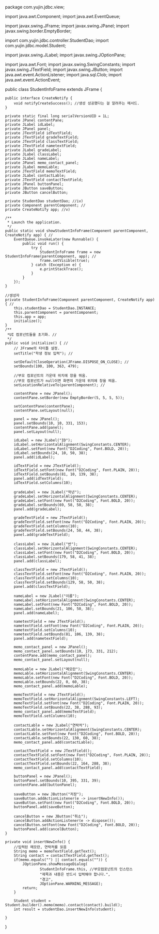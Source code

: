 package com.yujin.jdbc.view;

import java.awt.Component;
import java.awt.EventQueue;

import javax.swing.JFrame;
import javax.swing.JPanel;
import javax.swing.border.EmptyBorder;

import com.yujin.jdbc.controller.StudentDao;
import com.yujin.jdbc.model.Student;

import javax.swing.JLabel;
import javax.swing.JOptionPane;

import java.awt.Font;
import javax.swing.SwingConstants;
import javax.swing.JTextField;
import javax.swing.JButton;
import java.awt.event.ActionListener;
import java.sql.Clob;
import java.awt.event.ActionEvent;

public class StudentInfoFrame extends JFrame {
	
	public interface CreateNotify { 
		void notifyCreateSuccess(); //생성 성공했다는 걸 알려주는 메서드.
	}
	
	private static final long serialVersionUID = 1L;
	private JPanel contentPane;
	private JLabel idLabel;
	private JPanel panel;
	private JTextField idTextField;
	private JTextField gradeTextField;
	private JTextField classTextField;
	private JTextField nametextField;
	private JLabel gradeLabel;
	private JLabel classLabel;
	private JLabel nameLabel;
	private JPanel memo_contact_panel;
	private JLabel memoLable;
	private JTextField memoTextField;
	private JLabel contactLable;
	private JTextField contactTextField;
	private JPanel buttonPanel;
	private JButton saveButton;
	private JButton cancelButton;
	
	private StudentDao studentDao; //iv)
	private Component parentComponent; //
	private CreateNotify app; //v)

	/**
	 * Launch the application.
	 */
	public static void showStudentInfoFrame(Component parentComponent, CreateNotify app) { //
		EventQueue.invokeLater(new Runnable() {
			public void run() {
				try {
					StudentInfoFrame frame = new StudentInfoFrame(parentComponent, app); //
					frame.setVisible(true);
				} catch (Exception e) {
					e.printStackTrace();
				}
			}
		});
	}

	//생성자
	private StudentInfoFrame(Component parentComponent, CreateNotify app) { //
		this.studentDao = StudentDao.INSTANCE;
		this.parentComponent = parentComponent;
		this.app = app;
		initialize();
	}
	/**
	 *UI 컴포넌트들을 초기화. //
	 */
	public void initialize() { //
		// JFrame의 타이틀 설정.
		setTitle("학생 정보 입력"); //
		
		setDefaultCloseOperation(JFrame.DISPOSE_ON_CLOSE); //
		setBounds(100, 100, 363, 479);
		
		//부모 컴포넌트의 가운데 위치에 창을 뛰움.
		//부모 컴포넌트가 null이면 화면의 가운데 위치에 창을 띄움.
		setLocationRelativeTo(parentComponent); //
		
		contentPane = new JPanel();
		contentPane.setBorder(new EmptyBorder(5, 5, 5, 5));

		setContentPane(contentPane);
		contentPane.setLayout(null);
		
		panel = new JPanel();
		panel.setBounds(10, 10, 331, 153);
		contentPane.add(panel);
		panel.setLayout(null);
		
		idLabel = new JLabel("ID");
		idLabel.setHorizontalAlignment(SwingConstants.CENTER);
		idLabel.setFont(new Font("D2Coding", Font.BOLD, 20));
		idLabel.setBounds(24, 10, 50, 38);
		panel.add(idLabel);
		
		idTextField = new JTextField();
		idTextField.setFont(new Font("D2Coding", Font.PLAIN, 20));
		idTextField.setBounds(81, 10, 139, 38);
		panel.add(idTextField);
		idTextField.setColumns(10);
		
		gradeLabel = new JLabel("학년");
		gradeLabel.setHorizontalAlignment(SwingConstants.CENTER);
		gradeLabel.setFont(new Font("D2Coding", Font.BOLD, 20));
		gradeLabel.setBounds(69, 58, 50, 38);
		panel.add(gradeLabel);
		
		gradeTextField = new JTextField();
		gradeTextField.setFont(new Font("D2Coding", Font.PLAIN, 20));
		gradeTextField.setColumns(10);
		gradeTextField.setBounds(24, 58, 44, 38);
		panel.add(gradeTextField);
		
		classLabel = new JLabel("반");
		classLabel.setHorizontalAlignment(SwingConstants.CENTER);
		classLabel.setFont(new Font("D2Coding", Font.BOLD, 20));
		classLabel.setBounds(179, 58, 41, 38);
		panel.add(classLabel);
		
		classTextField = new JTextField();
		classTextField.setFont(new Font("D2Coding", Font.PLAIN, 20));
		classTextField.setColumns(10);
		classTextField.setBounds(129, 58, 50, 38);
		panel.add(classTextField);
		
		nameLabel = new JLabel("이름");
		nameLabel.setHorizontalAlignment(SwingConstants.CENTER);
		nameLabel.setFont(new Font("D2Coding", Font.BOLD, 20));
		nameLabel.setBounds(21, 106, 50, 38);
		panel.add(nameLabel);
		
		nametextField = new JTextField();
		nametextField.setFont(new Font("D2Coding", Font.PLAIN, 20));
		nametextField.setColumns(10);
		nametextField.setBounds(81, 106, 139, 38);
		panel.add(nametextField);
		
		memo_contact_panel = new JPanel();
		memo_contact_panel.setBounds(10, 173, 331, 212);
		contentPane.add(memo_contact_panel);
		memo_contact_panel.setLayout(null);
		
		memoLable = new JLabel("메모란");
		memoLable.setHorizontalAlignment(SwingConstants.CENTER);
		memoLable.setFont(new Font("D2Coding", Font.BOLD, 20));
		memoLable.setBounds(22, 0, 60, 38);
		memo_contact_panel.add(memoLable);
		
		memoTextField = new JTextField();
		memoTextField.setHorizontalAlignment(SwingConstants.LEFT);
		memoTextField.setFont(new Font("D2Coding", Font.PLAIN, 20));
		memoTextField.setBounds(22, 38, 288, 93);
		memo_contact_panel.add(memoTextField);
		memoTextField.setColumns(10);
		
		contactLable = new JLabel("연락처");
		contactLable.setHorizontalAlignment(SwingConstants.CENTER);
		contactLable.setFont(new Font("D2Coding", Font.BOLD, 20));
		contactLable.setBounds(22, 130, 60, 38);
		memo_contact_panel.add(contactLable);
		
		contactTextField = new JTextField();
		contactTextField.setFont(new Font("D2Coding", Font.PLAIN, 20));
		contactTextField.setColumns(10);
		contactTextField.setBounds(22, 164, 288, 38);
		memo_contact_panel.add(contactTextField);
		
		buttonPanel = new JPanel();
		buttonPanel.setBounds(10, 395, 331, 39);
		contentPane.add(buttonPanel);
		
		saveButton = new JButton("저장");
		saveButton.addActionListener(e -> insertNewInfo());
		saveButton.setFont(new Font("D2Coding", Font.BOLD, 20));
		buttonPanel.add(saveButton);
		
		cancelButton = new JButton("취소");
		cancelButton.addActionListener(e -> dispose());
		cancelButton.setFont(new Font("D2Coding", Font.BOLD, 20));
		buttonPanel.add(cancelButton);
	}

	private void insertNewInfo() {
		//입력된 메모란, 연락처를 읽음
		String memo = memoTextField.getText();
		String contact = contactTextField.getText();
		if(memo.equals("") || contact.equals("")) {
			JOptionPane.showMessageDialog(
    				StudentInfoFrame.this, //부모컴포넌트의 인스턴스
    				"제목과 내용은 반드시 입력해야 합니다.", 
    				"경고", 
    				JOptionPane.WARNING_MESSAGE);
    		return;
		}
		
		Student student = Student.builder().memo(memo).contact(contact).build();
		int result = studentDao.insertNewInfo(student);
		
	}

}
